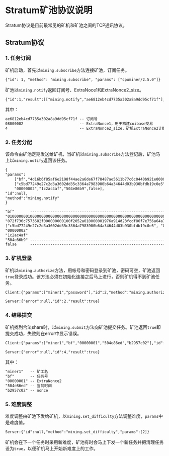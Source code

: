 # Stratum矿池协议说明

Stratum协议是目前最常见的矿机和矿池之间的TCP通讯协议。

## Stratum协议

### 1. 任务订阅

矿机启动，首先以`mining.subscribe`方法连接矿池，订阅任务。

```txt
{"id": 1, "method": "mining.subscribe", "params": ["cpuminer/2.5.0"]}
```

矿池以`mining.notify`返回订阅号、ExtraNoce1和ExtraNonce2_size。

```txt
{"id":1,"result":[["mining.notify","ae6812eb4cd7735a302a8a9dd95cf71f"],"08000002",4],"error":null}
```

其中：

```txt
ae6812eb4cd7735a302a8a9dd95cf71f -- 订阅号
08000002                         -- ExtraNonce1，用于构建coibase交易
4                                -- ExtraNonce2_size，矿机ExtraNonce2计数器的字节数
```

### 2. 任务分配

该命令由矿池定期发送给矿机，当矿机以`mining.subscribe`方法登记后，矿池马上以`mining.notify`返回该任务。

```txt
{
"params":
    ["bf","4d16b6f85af6e2198f44ae2a6de67f78487ae5611b77c6c0440b921e00000000", "01000000010000000000000000000000000000000000000000000000000000000000000000ffffffff20020862062f503253482f04b8864e5008", "072f736c7573682f000000000100f2052a010000001976a914d23fcdf86f7e756a64a7a9688ef9903327048ed988ac00000000",
    ["c5bd77249e27c2d3a3602dd35c3364a7983900b64a34644d03b930bfdb19c0e5", "049b4e78e2d0b24f7c6a2856aa7b41811ed961ee52ae75527df9e80043fd2f12"],
    "00000002","1c2ac4af","504e86b9",false],
"id":null,
"method":"mining.notify"
}
```

```txt
"bf"       -------------------------------------------------------------------------------------------------------------------------------- 任务号
"01000000010000000000000000000000000000000000000000000000000000000000000000ffffffff20020862062f503253482f04b8864e5008"                   -- coinbase第一部分
"072f736c7573682f000000000100f2052a010000001976a914d23fcdf86f7e756a64a7a9688ef9903327048ed988ac00000000"                                 -- coinbase第二部分
["c5bd77249e27c2d3a3602dd35c3364a7983900b64a34644d03b930bfdb19c0e5", "049b4e78e2d0b24f7c6a2856aa7b41811ed961ee52ae75527df9e80043fd2f12"] -- 交易ID列表
"00000002"                                                                                                                               -- 区块版本号
"1c2ac4af"                                                                                                                               -- nBit
"504e86b9" -------------------------------------------------------------------------------------------------------------------------------- 时间戳
false      -------------------------------------------------------------------------------------------------------------------------------- true表示发现新块，开始新任务
```

### 3. 矿机登录

矿机以`mining.authorize`方法，用帐号和密码登录到矿池，密码可空，矿池返回`true`登录成功。该方法必须在初始化连接之后马上进行，否则矿机得不到矿池任务。

```txt
Client:{"params":["miner1","password"],"id":2,"method":"mining.authorize"}

Server:{"error":null,"id":2,"result":true}
```

### 4. 结果提交

矿机找到合法share时，以`mining.submit`方法向矿池提交任务。矿池返回`true`即提交成功，失败则在error中显示错误。

```txt
Client:{"params":["miner1","bf","00000001","504e86ed","b2957c02"],"id":4,"method":"mining.submit"}

Server:{"error":null,"id":4,"result":true}
```

其中：

```txt
"miner1"   -- 矿工名
"bf"       -- 任务号
"00000001" -- ExtraNonce2
"504e86ed" -- 当前时间
"b2957c02" -- nonce
```

### 5. 难度调整

难度调整由矿池下发给矿机，以`mining.set_difficulty`方法调整难度，`params`中是难度值。

```txt
Server:{"id":null,"method":"mining.set_difficulty","params":[2]}
```

矿机会在下一个任务时采用新难度，矿池有时会马上下发一个新任务并把清理任务设为`true`，以便矿机马上开始新难度上的工作。
